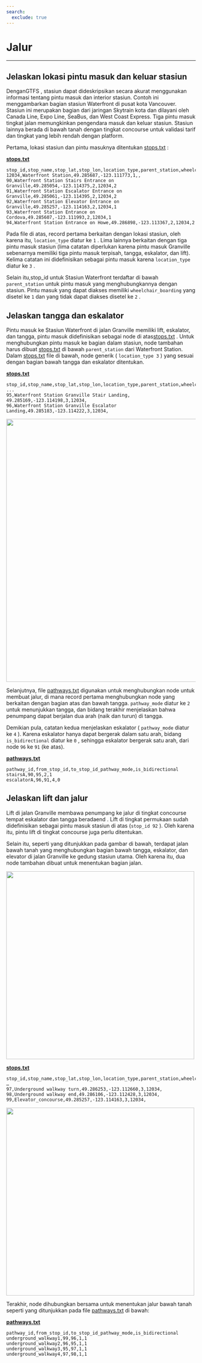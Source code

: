 ```yaml
---
search:
  exclude: true
---
```


# Jalur

<hr/>

## Jelaskan lokasi pintu masuk dan keluar stasiun

DenganGTFS , stasiun dapat dideskripsikan secara akurat menggunakan informasi tentang pintu masuk dan interior stasiun. Contoh ini menggambarkan bagian stasiun Waterfront di pusat kota Vancouver. Stasiun ini merupakan bagian dari jaringan Skytrain kota dan dilayani oleh Canada Line, Expo Line, SeaBus, dan West Coast Express. Tiga pintu masuk tingkat jalan memungkinkan pengendara masuk dan keluar stasiun. Stasiun lainnya berada di bawah tanah dengan tingkat concourse untuk validasi tarif dan tingkat yang lebih rendah dengan platform.

Pertama, lokasi stasiun dan pintu masuknya ditentukan [stops.txt](../../reference/#pathwaystxt) :

[**stops.txt**](../../reference/#stopstxt)

    stop_id,stop_name,stop_lat,stop_lon,location_type,parent_station,wheelchair_boarding
    12034,Waterfront Station,49.285687,-123.111773,1,,
    90,Waterfront Station Stairs Entrance on Granville,49.285054,-123.114375,2,12034,2
    91,Waterfront Station Escalator Entrance on Granville,49.285061,-123.114395,2,12034,2
    92,Waterfront Station Elevator Entrance on Granville,49.285257,-123.114163,2,12034,1
    93,Waterfront Station Entrance on Cordova,49.285607,-123.111993,2,12034,1
    94,Waterfront Station Entrance on Howe,49.286898,-123.113367,2,12034,2

Pada file di atas, record pertama berkaitan dengan lokasi stasiun, oleh karena itu, `location_type` diatur ke `1` . Lima lainnya berkaitan dengan tiga pintu masuk stasiun (lima catatan diperlukan karena pintu masuk Granville sebenarnya memiliki tiga pintu masuk terpisah, tangga, eskalator, dan lift). Kelima catatan ini didefinisikan sebagai pintu masuk karena `location_type` diatur ke `3` .

Selain itu,stop_id untuk Stasiun Waterfront terdaftar di bawah `parent_station` untuk pintu masuk yang menghubungkannya dengan stasiun. Pintu masuk yang dapat diakses memiliki `wheelchair_boarding` yang disetel ke `1` dan yang tidak dapat diakses disetel ke `2` .

## Jelaskan tangga dan eskalator

Pintu masuk ke Stasiun Waterfront di jalan Granville memiliki lift, eskalator, dan tangga, pintu masuk didefinisikan sebagai node di atas[stops.txt](../../reference/#stopstxt) . Untuk menghubungkan pintu masuk ke bagian dalam stasiun, node tambahan harus dibuat [stops.txt](../../reference/#stopstxt) di bawah `parent_station` dari Waterfront Station. Dalam [stops.txt](../../reference/#stopstxt) file di bawah, node generik ( `location_type 3` ) yang sesuai dengan bagian bawah tangga dan eskalator ditentukan.

[**stops.txt**](../../reference/#stopstxt)

    stop_id,stop_name,stop_lat,stop_lon,location_type,parent_station,wheelchair_boarding
    ...
    95,Waterfront Station Granville Stair Landing, 49.285169,-123.114198,3,12034,
    96,Waterfront Station Granville Escalator Landing,49.285183,-123.114222,3,12034,

<img class="center" src="../../../assets/pathways.png" width="700px"/>

Selanjutnya, file [pathways.txt](../../reference/#pathwaystxt) digunakan untuk menghubungkan node untuk membuat jalur, di mana record pertama menghubungkan node yang berkaitan dengan bagian atas dan bawah tangga. `pathway_mode` diatur ke `2` untuk menunjukkan tangga, dan bidang terakhir menjelaskan bahwa penumpang dapat berjalan dua arah (naik dan turun) di tangga.

Demikian pula, catatan kedua menjelaskan eskalator ( `pathway_mode` diatur ke `4` ). Karena eskalator hanya dapat bergerak dalam satu arah, bidang `is_bidirectional` diatur ke `0` , sehingga eskalator bergerak satu arah, dari node `96` ke `91` (ke atas).

[**pathways.txt**](../../reference/#pathwaystxt)

    pathway_id,from_stop_id,to_stop_id_pathway_mode,is_bidirectional
    stairsA,90,95,2,1
    escalatorA,96,91,4,0

## Jelaskan lift dan jalur

Lift di jalan Granville membawa penumpang ke jalur di tingkat concourse tempat eskalator dan tangga beradaend . Lift di tingkat permukaan sudah didefinisikan sebagai pintu masuk stasiun di atas (`stop_id 92` ). Oleh karena itu, pintu lift di tingkat concourse juga perlu ditentukan.

Selain itu, seperti yang ditunjukkan pada gambar di bawah, terdapat jalan bawah tanah yang menghubungkan bagian bawah tangga, eskalator, dan elevator di jalan Granville ke gedung stasiun utama. Oleh karena itu, dua node tambahan dibuat untuk menentukan bagian jalan.

<img class="center" src="../../../assets/pathways-2.png" width="500px"/>

[**stops.txt**](../../reference/#stopstxt)

    stop_id,stop_name,stop_lat,stop_lon,location_type,parent_station,wheelchair_boarding
    …
    97,Underground walkway turn,49.286253,-123.112660,3,12034,
    98,Underground walkway end,49.286106,-123.112428,3,12034,
    99,Elevator_concourse,49.285257,-123.114163,3,12034,

<img class="center" src="../../../assets/pathways-3.png" width="500px"/>

Terakhir, node dihubungkan bersama untuk menentukan jalur bawah tanah seperti yang ditunjukkan pada file [pathways.txt](../../reference/#pathwaystxt) di bawah:

[**pathways.txt**](../../reference/#pathwaystxt)

    pathway_id,from_stop_id,to_stop_id_pathway_mode,is_bidirectional
    underground_walkway1,99,96,1,1
    underground_walkway2,96,95,1,1
    underground_walkway3,95,97,1,1
    underground_walkway4,97,98,1,1
